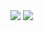 <img style="position:relative; margin:auto;" src="https://user-images.githubusercontent.com/23408500/28249307-aa03ed72-6a53-11e7-93dc-cfc5acc509cc.png"/>
<img src="https://user-images.githubusercontent.com/23408500/28249321-de19219a-6a53-11e7-9100-63500d2f0b58.png"/>
